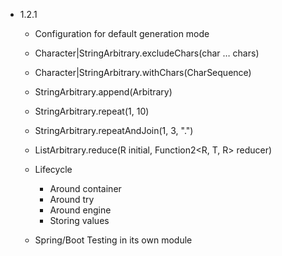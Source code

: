 - 1.2.1

  - Configuration for default generation mode

  - Character|StringArbitrary.excludeChars(char … chars)
  - Character|StringArbitrary.withChars(CharSequence)
  - StringArbitrary.append(Arbitrary<String>)
  - StringArbitrary.repeat(1, 10)
  - StringArbitrary.repeatAndJoin(1, 3, ".")
  - ListArbitrary<T>.reduce(R initial, Function2<R, T, R> reducer)

  - Lifecycle
    - Around container
    - Around try
    - Around engine
    - Storing values
  
  - Spring/Boot Testing in its own module
 

